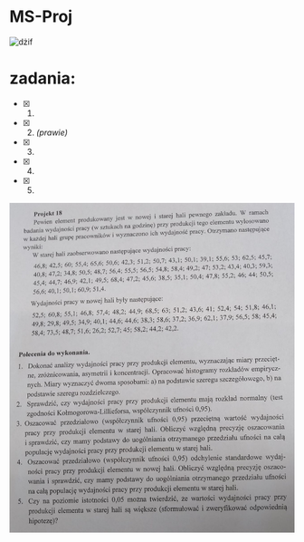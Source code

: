 # MS-Proj
![dżif](https://media.giphy.com/media/DHqth0hVQoIzS/giphy.gif)

# zadania:
- [x] 1.
- [x] 2. *(prawie)*
- [x] 3.
- [x] 4.
- [x] 5.

![treść](https://raw.githubusercontent.com/MKPOLSL/MS-Proj/master/msproj.jpg)

